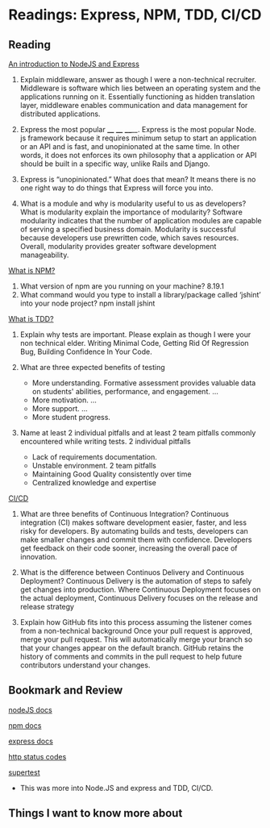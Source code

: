 Readings: Express, NPM, TDD, CI/CD
==================================

Reading
-------

[An introduction to NodeJS and Express](https://developer.mozilla.org/en-US/docs/Learn/Server-side/Express_Nodejs/Introduction)

1. Explain middleware, answer as though I were a non-technical recruiter.
    Middleware is software which lies between an operating system and the applications running on it. Essentially functioning as hidden translation layer, middleware enables communication and data management for distributed applications.

2. Express the most popular **\_\_** **\_\_** **\_\_**_\_\__.
    Express is the most popular Node. js framework because it requires minimum setup to start an application or an API and is fast, and unopinionated at the same time. In other words, it does not enforces its own philosophy that a application or API should be built in a specific way, unlike Rails and Django.

3. Express is “unopinionated.” What does that mean?
    It means there is no one right way to do things that Express will force you into.

4. What is a module and why is modularity useful to us as developers?
    What is modularity explain the importance of modularity?
    Software modularity indicates that the number of application modules are capable of serving a specified business domain. Modularity is successful because developers use prewritten code, which saves resources. Overall, modularity provides greater software development manageability.

[What is NPM?](https://docs.npmjs.com/getting-started/what-is-npm)

1. What version of npm are you running on your machine?
    8.19.1
2. What command would you type to install a library/package called ‘jshint’ into your node project?
  npm install jshint

[What is TDD?](https://www.agilealliance.org/glossary/tdd/)

1. Explain why tests are important. Please explain as though I were your non technical elder.
    Writing Minimal Code, Getting Rid Of Regression Bug, Building Confidence In Your Code.

2. What are three expected benefits of testing
    * More understanding. Formative assessment provides valuable data on students' abilities, performance, and engagement. ...
    * More motivation. ...
    * More support. ...
    * More student progress.

3. Name at least 2 individual pitfalls and at least 2 team pitfalls commonly encountered while writing tests.
  2 individual pitfalls
    * Lack of requirements documentation.
    * Unstable environment.
  2 team pitfalls 
    * Maintaining Good Quality consistently over time
    * Centralized knowledge and expertise

[CI/CD](https://www.youtube.com/watch?v=xSv_m3KhUO8)

1. What are three benefits of Continuous Integration?
    Continuous integration (CI) makes software development easier, faster, and less risky for developers. By automating builds and tests, developers can make smaller changes and commit them with confidence. Developers get feedback on their code sooner, increasing the overall pace of innovation.

2. What is the difference between Continuos Delivery and Continuous Deployment?
    Continuous Delivery is the automation of steps to safely get changes into production. Where Continuous Deployment focuses on the actual deployment, Continuous Delivery focuses on the release and release strategy

3. Explain how GitHub fits into this process assuming the listener comes from a non-technical background
    Once your pull request is approved, merge your pull request. This will automatically merge your branch so that your changes appear on the default branch. GitHub retains the history of comments and commits in the pull request to help future contributors understand your changes.

Bookmark and Review
-------------------

[nodeJS docs](https://nodejs.org/en/docs/)

[npm docs](https://docs.npmjs.com)

[express docs](https://expressjs.com/en/4x/api.html)

[http status codes](https://www.restapitutorial.com/httpstatuscodes.html)

[supertest](https://github.com/visionmedia/supertest)

* This was more into Node.JS and express and TDD, CI/CD.

## Things I want to know more about
